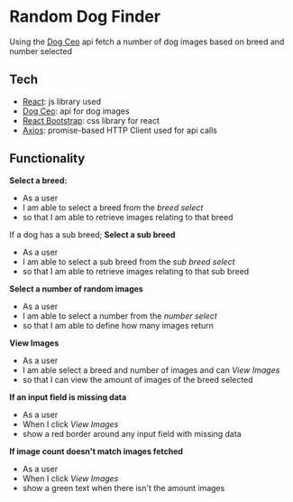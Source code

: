 # Random Dog Finder

Using the [Dog Ceo](https://dog.ceo/) api fetch a number of dog images based on breed and number selected

## Tech

- [React](https://reactjs.org/): js library used
- [Dog Ceo](https://dog.ceo/): api for dog images
- [React Bootstrap](https://react-bootstrap.github.io/): css library for react
- [Axios](https://axios-http.com/docs/intro): promise-based HTTP Client used for api calls

## Functionality

**Select a breed:**

- As a user
- I am able to select a breed from the _breed select_
- so that I am able to retrieve images relating to that breed

If a dog has a sub breed;
**Select a sub breed**

- As a user
- I am able to select a sub breed from the _sub breed select_
- so that I am able to retrieve images relating to that sub breed

**Select a number of random images**

- As a user
- I am able to select a number from the _number select_
- so that I am able to define how many images return

**View Images**

- As a user
- I am able select a breed and number of images and can _View Images_
- so that I can view the amount of images of the breed selected

**If an input field is missing data**

- As a user
- When I click _View Images_
- show a red border around any input field with missing data

**If image count doesn't match images fetched**

- As a user
- When I click _View Images_
- show a green text when there isn't the amount images
